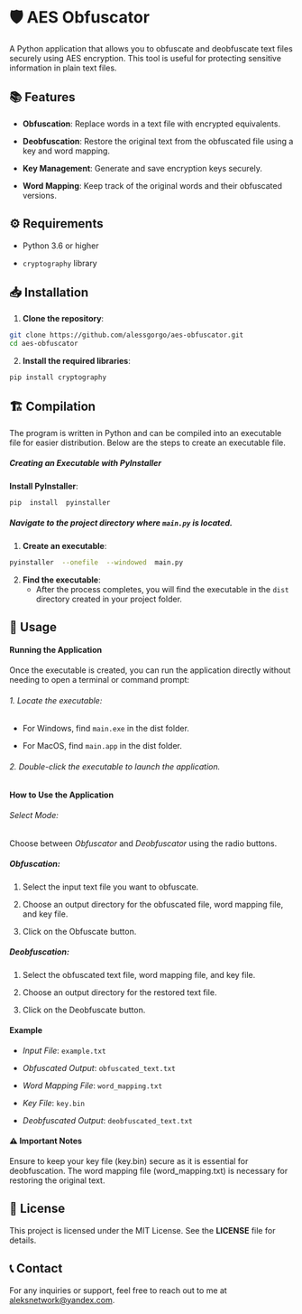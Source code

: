 
# 🛡️ AES Obfuscator

A Python application that allows you to obfuscate and deobfuscate text files securely using AES encryption. This tool is useful for protecting sensitive information in plain text files.

  

## 📚 Features

-  **Obfuscation**: Replace words in a text file with encrypted equivalents.

-  **Deobfuscation**: Restore the original text from the obfuscated file using a key and word mapping.

-  **Key Management**: Generate and save encryption keys securely.

-  **Word Mapping**: Keep track of the original words and their obfuscated versions.

  

## ⚙️ Requirements

- Python 3.6 or higher

-  `cryptography` library

  
  
## 📥 Installation

1.  **Clone the repository**:

```bash
git clone https://github.com/alessgorgo/aes-obfuscator.git
cd aes-obfuscator
```


2.  **Install the required libraries**:

```bash
pip install cryptography
```
  
  

## 🏗️ Compilation

The program is written in Python and can be compiled into an executable file for easier distribution. Below are the steps to create an executable file.

##### Creating an Executable with PyInstaller

**Install PyInstaller**:

```bash
pip  install  pyinstaller
```


##### Navigate  to  the  project  directory  where  ```main.py```  is  located.

1. **Create an executable**:

```bash
pyinstaller  --onefile  --windowed  main.py
```
  
2. **Find  the  executable**:
	 - After the process completes, you will find the executable in the `dist` directory created in your project folder.
  


## 🏁 Usage

#### Running  the  Application

Once  the  executable  is  created,  you  can  run  the  application  directly  without  needing  to  open  a  terminal  or  command  prompt:

###### 1. Locate  the  executable:

- For  Windows,  find  ```main.exe```  in  the  dist  folder.

- For  MacOS,  find  ```main.app```  in  the  dist  folder.


###### 2. Double-click  the  executable  to  launch  the  application.


#### How  to  Use  the  Application

###### Select  Mode:

Choose  between  _Obfuscator_  and  _Deobfuscator_  using  the  radio  buttons.


##### Obfuscation:

1. Select  the  input  text  file  you  want  to  obfuscate.

2. Choose  an  output  directory  for  the  obfuscated  file,  word  mapping  file,  and  key  file.

3. Click  on  the  Obfuscate  button.


##### Deobfuscation:

1. Select  the  obfuscated  text  file,  word  mapping  file,  and  key  file.

2. Choose  an  output  directory  for  the  restored  text  file.

3. Click  on  the  Deobfuscate  button.



#### Example

 - _Input  File_:  ```example.txt```

 - _Obfuscated  Output_:  ```obfuscated_text.txt```

 - _Word  Mapping  File_:  ```word_mapping.txt```

 - _Key  File_:  ```key.bin```

 - _Deobfuscated  Output_:  ```deobfuscated_text.txt```



#### ⚠️  Important  Notes

Ensure  to  keep  your  key  file (key.bin) secure as it is essential for deobfuscation.
The  word  mapping  file (word_mapping.txt) is necessary for restoring the original text.

  
  
## 📄 License

This  project  is  licensed  under  the  MIT  License.  See  the  **LICENSE**  file  for  details.


  
## 📞 Contact

For  any  inquiries  or  support,  feel  free  to  reach  out  to  me  at  aleksnetwork@yandex.com.
